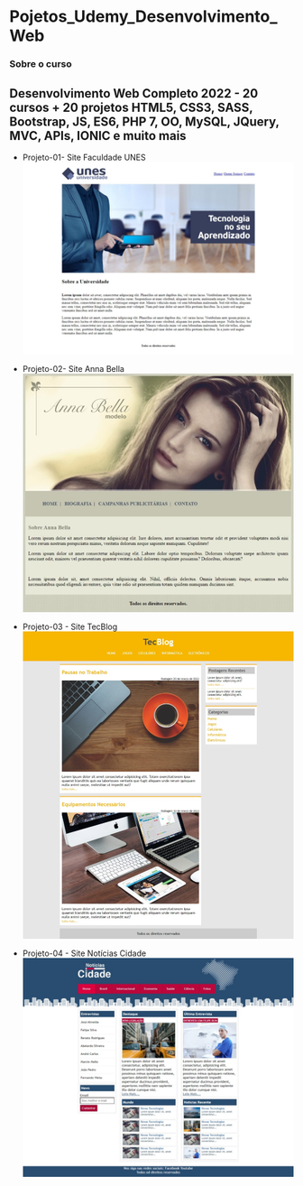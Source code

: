 # Pojetos_Udemy_Desenvolvimento_Web
### Sobre o curso
Desenvolvimento Web Completo 2022 - 20 cursos + 20 projetos HTML5, CSS3, SASS, Bootstrap, JS, ES6, PHP 7, OO, MySQL, JQuery, MVC, APIs, IONIC e muito mais
---

* Projeto-01- Site Faculdade UNES 
![Faculdade_UNES](01_Projeto_faculdade_UNES/interface/tela_1.jpeg)

* Projeto-02- Site Anna Bella
![Anna_Bella](02_Projeto_Anna_Bella/_interface/tela_1.jpeg)

* Projeto-03 - Site TecBlog
![TecBlog](03_Projeto_TecBlog/_interface/tela_1.png)

* Projeto-04 - Site Notícias Cidade
![Noticias_Cidade](04_Projeto_Noticias_Cidade/_interface/tela_1.jpeg)

